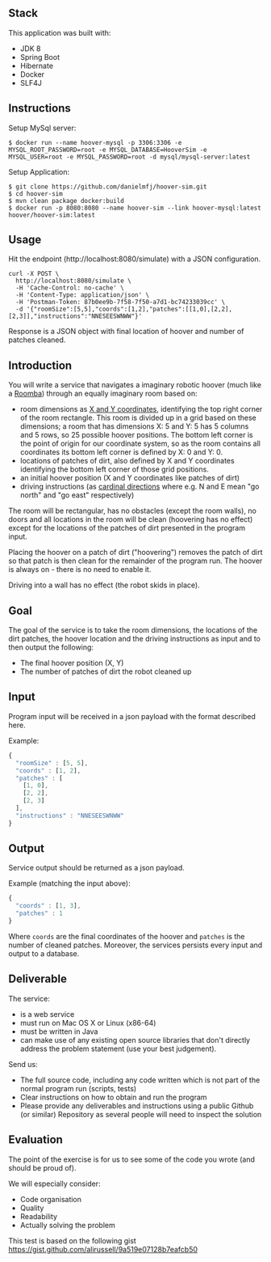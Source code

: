 ## Stack
This application was built with:
* JDK 8
* Spring Boot
* Hibernate
* Docker
* SLF4J

## Instructions
Setup MySql server:
```
$ docker run --name hoover-mysql -p 3306:3306 -e MYSQL_ROOT_PASSWORD=root -e MYSQL_DATABASE=HooverSim -e MYSQL_USER=root -e MYSQL_PASSWORD=root -d mysql/mysql-server:latest
```

Setup Application:
```
$ git clone https://github.com/danielmfj/hoover-sim.git
$ cd hoover-sim
$ mvn clean package docker:build
$ docker run -p 8080:8080 --name hoover-sim --link hoover-mysql:latest hoover/hoover-sim:latest
```
## Usage
Hit the endpoint (http://localhost:8080/simulate) with a JSON configuration.
```
curl -X POST \
  http://localhost:8080/simulate \
  -H 'Cache-Control: no-cache' \
  -H 'Content-Type: application/json' \
  -H 'Postman-Token: 87b0ee9b-7f58-7f50-a7d1-bc74233039cc' \
  -d '{"roomSize":[5,5],"coords":[1,2],"patches":[[1,0],[2,2],[2,3]],"instructions":"NNESEESWNWW"}'
```
Response is a JSON object with final location of hoover and number of patches cleaned.

## Introduction

You will write a service that navigates a imaginary robotic hoover (much like a [Roomba](https://en.wikipedia.org/wiki/Roomba)) through an equally imaginary room based on:

* room dimensions as [X and Y coordinates](https://en.wikipedia.org/wiki/Cartesian_coordinate_system), identifying the top right corner of the room rectangle. This room is divided up in a grid based on these dimensions; a room that has dimensions X: 5 and Y: 5 has 5 columns and 5 rows, so 25 possible hoover positions. The bottom left corner is the point of origin for our coordinate system, so as the room contains all coordinates its bottom left corner is defined by X: 0 and Y: 0.
* locations of patches of dirt, also defined by X and Y coordinates identifying the bottom left corner of those grid positions.
* an initial hoover position (X and Y coordinates like patches of dirt)
* driving instructions (as [cardinal directions](https://en.wikipedia.org/wiki/Cardinal_direction) where e.g. N and E mean "go north" and "go east" respectively) 

The room will be rectangular, has no obstacles (except the room walls), no doors and all locations in the room will be clean (hoovering has no effect) except for the locations of the patches of dirt presented in the program input.

Placing the hoover on a patch of dirt ("hoovering") removes the patch of dirt so that patch is then clean for the remainder of the program run. The hoover is always on - there is no need to enable it.

Driving into a wall has no effect (the robot skids in place).

## Goal

The goal of the service is to take the room dimensions, the locations of the dirt patches, the hoover location and the driving instructions as input and to then output the following:

* The final hoover position (X, Y)
* The number of patches of dirt the robot cleaned up

## Input

Program input will be received in a json payload with the format described here.

Example:

```javascript
{
  "roomSize" : [5, 5],
  "coords" : [1, 2],
  "patches" : [
    [1, 0],
    [2, 2],
    [2, 3]
  ],
  "instructions" : "NNESEESWNWW"
}
```

## Output

Service output should be returned as a json payload.

Example (matching the input above):

```javascript
{
  "coords" : [1, 3],
  "patches" : 1
}
```
Where `coords` are the final coordinates of the hoover and `patches` is the number of cleaned patches.
Moreover, the services persists every input and output to a database.

## Deliverable

The service:

* is a web service
* must run on Mac OS X or Linux (x86-64) 
* must be written in Java
* can make use of any existing open source libraries that don't directly address the problem statement (use your best judgement).

Send us:

* The full source code, including any code written which is not part of the normal program run (scripts, tests)
* Clear instructions on how to obtain and run the program
* Please provide any deliverables and instructions using a public Github (or similar) Repository as several people will need to inspect the solution

## Evaluation

The point of the exercise is for us to see some of the code you wrote (and should be proud of). 

We will especially consider:

* Code organisation
* Quality
* Readability
* Actually solving the problem


This test is based on the following gist https://gist.github.com/alirussell/9a519e07128b7eafcb50
